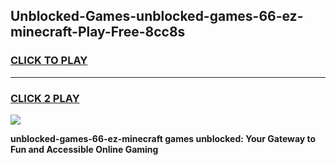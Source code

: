 
## Unblocked-Games-unblocked-games-66-ez-minecraft-Play-Free-8cc8s
<h3>
<a href="https://premium76.site?title=unblocked-games-66-ez-minecraft&ref=18A1">CLICK TO PLAY</a></h3>
<hr>

<h3>
<a href="https://premium76.site?title=unblocked-games-66-ez-minecraft&ref=18A1">CLICK 2 PLAY</a>
  
</h3>

<a href="https://premium76.site?title=unblocked-games-66-ez-minecraft&ref=18A1"><img src="https://clearcache.store/games.png"></a>


**unblocked-games-66-ez-minecraft games unblocked: Your Gateway to Fun and Accessible Online Gaming**
